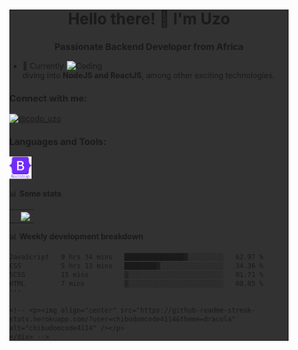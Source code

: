 <div style="background-color: rgb(50, 50, 50);">
  <h1 align="center">Hello there! 👋 I'm Uzo</h1>
  <h3 align="center">Passionate Backend Developer from Africa</h3>
  <img align="right" alt="Coding" width="400" src="https://camo.githubusercontent.com/5ddf73ad3a205111cf8c686f687fc216c2946a75005718c8da5b837ad9de78c9/68747470733a2f2f7468756d62732e6766796361742e636f6d2f4576696c4e657874446576696c666973682d736d616c6c2e676966">

  - 🌱 Currently diving into **NodeJS and ReactJS**, among other exciting technologies.

  <div class="Socials">
    <h3 align="left">Connect with me:</h3>
    <p align="left">
      <a href="https://twitter.com/codo_uzo" target="blank"><img align="center" src="https://raw.githubusercontent.com/rahuldkjain/github-profile-readme-generator/master/src/images/icons/Social/twitter.svg" alt="@codo_uzo" height="30" width="40" /></a>
    </p>
  </div>

  <h3 align="left">Languages and Tools:</h3>
  <p align="left">
    <a href="https://getbootstrap.com" target="_blank" rel="noreferrer">
      <img src="https://raw.githubusercontent.com/devicons/devicon/master/icons/bootstrap/bootstrap-plain-wordmark.svg" alt="bootstrap" width="40" height="40"/>
    </a>
    <!-- Add other icons here -->
  </p>

  📊 **Some stats**

  <table>
    <tbody>
      <tr>
        <td>
          <!-- <img align="center" src="https://github-readme-stats.vercel.app/api?username=Chibudomcode4114&theme=tokyonight&show_icons=true" /> -->
        </td>
        <td>
          <img align="center" src="https://github-readme-stats.vercel.app/api/top-langs/?username=Chibudomcode4114&amp;layout=compact&amp;langs_count=7&amp;theme=tokyonight" />
        </td>
      </tr>
    </tbody>
  </table>

  📊 **Weekly development breakdown**

  <!--START_SECTION:waka-->
  ```text
  JavaScript   9 hrs 34 mins   ███████████████▓░░░░░░░░░   62.97 % 
  CSS          5 hrs 13 mins   ████████▓░░░░░░░░░░░░░░░░   34.36 % 
  SCSS         15 mins         ▒░░░░░░░░░░░░░░░░░░░░░░░░   01.71 % 
  HTML         7 mins          ▒░░░░░░░░░░░░░░░░░░░░░░░░   00.85 % 
'''

  <!-- <p><img align="center" src="https://github-readme-streak-stats.herokuapp.com/?user=chibudomcode4114&theme=dracula" alt="chibudomcode4114" /></p>
  </div> -->
